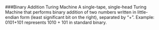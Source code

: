 ###Binary Addition Turing Machine
A single-tape, single-head Turing Machine that performs binary addition of two numbers written in little-endian
form (least significant bit on the right), separated by “+”. Example: 0101+101 represents 1010 + 101 in standard
binary.
